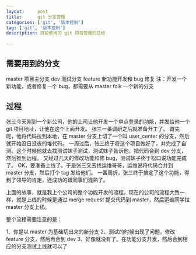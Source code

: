 ```yaml
---
layout:     post
title:      git 分支管理
categories: ['git', '版本控制']
tag: ['git', '版本控制']
description: 目前使用的 git 项目管理的总结
  
---
```

## 需要用到的分支
master 项目主分支
dev 测试分支
feature 新功能开发和 bug 修复
注：开发一个新功能，或者修复一个 bug，都需要从 master folk 一个新的分支

## 过程

张三今天刚到一个新公司，他的上司让他开发一个单点登录的功能，并发给他一个 git 项目地址，让他在这个上面开发。
张三一番调研之后就准备开工了。
首先呢，他将代码拉到本地，在 master 分支上切了一个叫 user_center 的分支，然后就开始没日没夜的堆代码。
一周过后，张三终于将这个项目做好了，并完成了自测。这个时候他就去找测试妹子测试，测试妹子告诉他，把代码合到 dev 分支，然后推到远程。
又经过几天的修改功能和修 bug，测试妹子终于松口说功能完成了。
OK，要准备上线了。于是张三又去找运维哥哥，运维说将代码合并到 master 分支，然后打个 tag 发给他们。
一番周折，张三终于搞定了这个功能，得到了领导的肯定，还成功的跟同事们混熟了。

上面的故事，就是我上个公司的整个功能开发的流程。现在的公司的流程大致一样，就是上线的时候是通过 merge request 提交代码到 master，然后运维同学拉 master 分支上线。


整个流程需要注意的是：

1、你是以 master 为基础切出来的新分支
2、测试的时候出现了问题，修改 feature 分支，然后再合到 dev
3、好像就没有了。在功能分支开发，然后合到相应的分支测试上线就可以了
